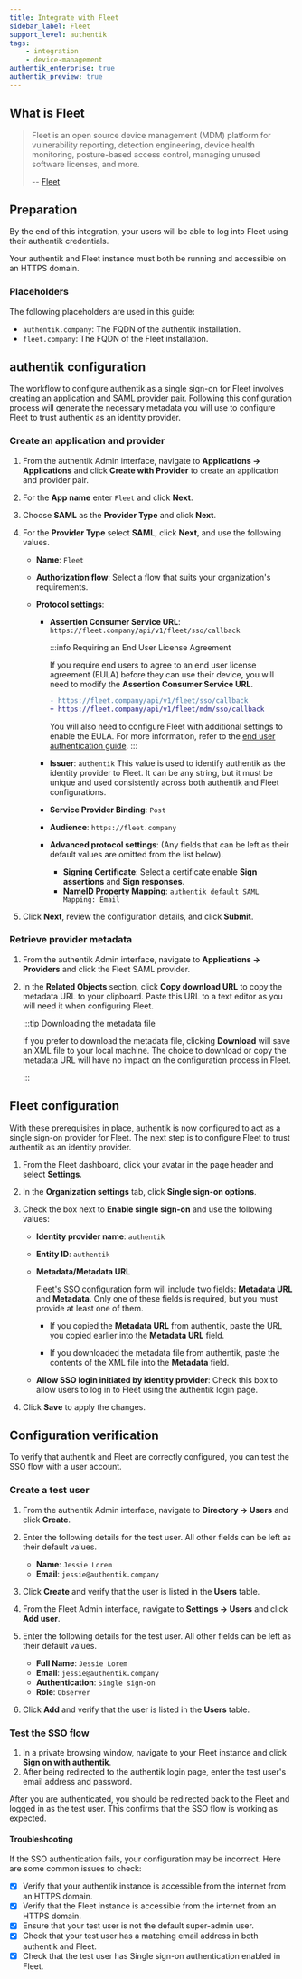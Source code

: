 ```yaml
---
title: Integrate with Fleet
sidebar_label: Fleet
support_level: authentik
tags:
    - integration
    - device-management
authentik_enterprise: true
authentik_preview: true
---
```


## What is Fleet

> Fleet is an open source device management (MDM) platform for vulnerability reporting, detection engineering, device health monitoring, posture-based access control, managing unused software licenses, and more.
>
> -- [Fleet](https://fleetdm.com/)

## Preparation

By the end of this integration, your users will be able to log into Fleet using their authentik credentials.

Your authentik and Fleet instance must both be running and accessible on an HTTPS domain.

### Placeholders

The following placeholders are used in this guide:

- `authentik.company`: The FQDN of the authentik installation.
- `fleet.company`: The FQDN of the Fleet installation.

## authentik configuration

The workflow to configure authentik as a single sign-on for Fleet involves creating an application and SAML provider pair. Following this configuration process will generate the necessary metadata you will use to configure Fleet to trust authentik as an identity provider.

### Create an application and provider

1. From the authentik Admin interface, navigate to **Applications -> Applications** and click **Create with Provider** to create an application and provider pair.

2. For the **App name** enter `Fleet` and click **Next**.

3. Choose **SAML** as the **Provider Type** and click **Next**.

4. For the **Provider Type** select **SAML**, click **Next**, and use the following values.

    - **Name**: `Fleet`
    - **Authorization flow**: Select a flow that suits your organization's requirements.
    - **Protocol settings**:

        - **Assertion Consumer Service URL**: `https://fleet.company/api/v1/fleet/sso/callback`

            :::info Requiring an End User License Agreement

            If you require end users to agree to an end user license agreement (EULA) before they can use their device, you will need to modify the **Assertion Consumer Service URL**.

            ```diff
            - https://fleet.company/api/v1/fleet/sso/callback
            + https://fleet.company/api/v1/fleet/mdm/sso/callback
            ```

            You will also need to configure Fleet with additional settings to enable the EULA. For more information, refer to the [end user authentication guide](https://fleetdm.com/docs/using-fleet/mdm-macos-setup-experience#end-user-authentication-and-eula).
            :::

        - **Issuer**: `authentik`
          This value is used to identify authentik as the identity provider to Fleet. It can be any string, but it must be unique and used consistently across both authentik and Fleet configurations.
        - **Service Provider Binding**: `Post`
        - **Audience**: `https://fleet.company`
        - **Advanced protocol settings**:
          (Any fields that can be left as their default values are omitted from the list below).

            - **Signing Certificate**: Select a certificate enable **Sign assertions** and **Sign responses**.
            - **NameID Property Mapping**: `authentik default SAML Mapping: Email`

5. Click **Next**, review the configuration details, and click **Submit**.

### Retrieve provider metadata

1. From the authentik Admin interface, navigate to **Applications -> Providers** and click the Fleet SAML provider.

2. In the **Related Objects** section, click **Copy download URL** to copy the metadata URL to your clipboard. Paste this URL to a text editor as you will need it when configuring Fleet.

    :::tip Downloading the metadata file

    If you prefer to download the metadata file, clicking **Download** will save an XML file to your local machine. The choice to download or copy the metadata URL will have no impact on the configuration process in Fleet.

    :::

## Fleet configuration

With these prerequisites in place, authentik is now configured to act as a single sign-on provider for Fleet. The next step is to configure Fleet to trust authentik as an identity provider.

1. From the Fleet dashboard, click your avatar in the page header and select **Settings**.

2. In the **Organization settings** tab, click **Single sign-on options**.

3. Check the box next to **Enable single sign-on** and use the following values:

    - **Identity provider name**: `authentik`
    - **Entity ID**: `authentik`

    - **Metadata/Metadata URL**

        Fleet's SSO configuration form will include two fields: **Metadata URL** and **Metadata**.
        Only one of these fields is required, but you must provide at least one of them.

        - If you copied the **Metadata URL** from authentik, paste the URL you copied earlier into the **Metadata URL** field.

        - If you downloaded the metadata file from authentik, paste the contents of the XML file into the **Metadata** field.

    - **Allow SSO login initiated by identity provider**: Check this box to allow users to log in to Fleet using the authentik login page.

4. Click **Save** to apply the changes.

## Configuration verification

To verify that authentik and Fleet are correctly configured, you can test the SSO flow with a user account.

### Create a test user

1. From the authentik Admin interface, navigate to **Directory -> Users** and click **Create**.
2. Enter the following details for the test user. All other fields can be left as their default values.

    - **Name**: `Jessie Lorem`
    - **Email**: `jessie@authentik.company`

3. Click **Create** and verify that the user is listed in the **Users** table.

4. From the Fleet Admin interface, navigate to **Settings -> Users** and click **Add user**.

5. Enter the following details for the test user. All other fields can be left as their default values.

    - **Full Name**: `Jessie Lorem`
    - **Email**: `jessie@authentik.company`
    - **Authentication**: `Single sign-on`
    - **Role**: `Observer`

6. Click **Add** and verify that the user is listed in the **Users** table.

### Test the SSO flow

1. In a private browsing window, navigate to your Fleet instance and click **Sign on with authentik**.
2. After being redirected to the authentik login page, enter the test user's email address and password.

After you are authenticated, you should be redirected back to the Fleet and logged in as the test user. This confirms that the SSO flow is working as expected.

#### Troubleshooting

If the SSO authentication fails, your configuration may be incorrect. Here are some common issues to check:

- [x] Verify that your authentik instance is accessible from the internet from an HTTPS domain.
- [x] Verify that the Fleet instance is accessible from the internet from an HTTPS domain.
- [x] Ensure that your test user is not the default super-admin user.
- [x] Check that your test user has a matching email address in both authentik and Fleet.
- [x] Check that the test user has Single sign-on authentication enabled in Fleet.

